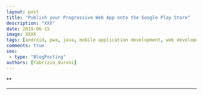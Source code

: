 ```yaml
---
layout: post
title: "Publish your Progressive Web App onto the Google Play Store"
description: "XXX"
date: 2019-06-15
image: XXXX
tags: [android, pwa, java, mobile application development, web development, javascript]
comments: true
seo:
 - type: "BlogPosting"
authors: [fabrizio_duroni]
---
```


**

---
